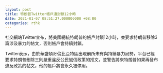 ```yaml
---
layout: post
title: 特朗普Twitter帳戶遭封鎖12小時
date: 2021-01-07 08:51:27.000000000 +08:00
categories: rthk
---
```


社交網站Twitter宣布，將美國總統特朗普的帳戶封鎖12小時，並要求特朗普移除3篇涉及暴力的帖文，否則帳戶會持續封鎖。

Twitter表示，由於華盛頓哥倫比亞特區出現前所未有與持續暴力局勢，平台已經要求特朗普刪除三則嚴重違反公民誠信政策的推文，並警告將來特朗普如果再發布違反政策的帖文，他的帳戶將會永久被停用。
